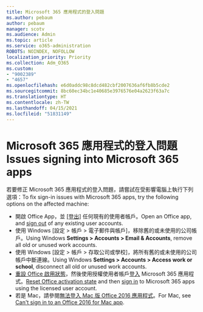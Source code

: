 ```yaml
---
title: Microsoft 365 應用程式的登入問題
ms.author: pebaum
author: pebaum
manager: scotv
ms.audience: Admin
ms.topic: article
ms.service: o365-administration
ROBOTS: NOINDEX, NOFOLLOW
localization_priority: Priority
ms.collection: Adm_O365
ms.custom:
- "9002389"
- "4657"
ms.openlocfilehash: e6d0addc98c8dcd482cbf2007636af6fb8b5cde2
ms.sourcegitcommit: 8bc60ec34bc1e40685e3976576e04a2623f63a7c
ms.translationtype: HT
ms.contentlocale: zh-TW
ms.lasthandoff: 04/15/2021
ms.locfileid: "51831149"
---
```

# <a name="issues-signing-into-microsoft-365-apps"></a><span data-ttu-id="77d12-102">Microsoft 365 應用程式的登入問題</span><span class="sxs-lookup"><span data-stu-id="77d12-102">Issues signing into Microsoft 365 apps</span></span>

<span data-ttu-id="77d12-103">若要修正 Microsoft 365 應用程式的登入問題，請嘗試在受影響電腦上執行下列選項：</span><span class="sxs-lookup"><span data-stu-id="77d12-103">To fix sign-in issues with Microsoft 365 apps, try the following options on the affected machine:</span></span>

- <span data-ttu-id="77d12-104">開啟 Office App，並 [[登出]](https://go.microsoft.com/fwlink/?linkid=2114082) 任何現有的使用者帳戶。</span><span class="sxs-lookup"><span data-stu-id="77d12-104">Open an Office app, and [sign out](https://go.microsoft.com/fwlink/?linkid=2114082) of any existing user accounts.</span></span>
- <span data-ttu-id="77d12-105">使用 Windows [設定 > 帳戶 > 電子郵件與帳戶]，移除舊的或未使用的公司帳戶。</span><span class="sxs-lookup"><span data-stu-id="77d12-105">Using Windows **Settings > Accounts > Email & Accounts**, remove all old or unused work accounts.</span></span>
- <span data-ttu-id="77d12-106">使用 Windows [設定 > 帳戶 > 存取公司或學校]，將所有舊的或未使用的公司帳戶中斷連線。</span><span class="sxs-lookup"><span data-stu-id="77d12-106">Using Windows **Settings > Accounts > Access work or school**, disconnect all old or unused work accounts.</span></span>
- <span data-ttu-id="77d12-107">[重設 Office 啟用狀態](https://docs.microsoft.com/office365/troubleshoot/activation/reset-office-365-proplus-activation-state)，然後使用授權使用者帳戶[登入](https://support.office.com/article/sign-in-to-office-b9582171-fd1f-4284-9846-bdd72bb28426) Microsoft 365 應用程式。</span><span class="sxs-lookup"><span data-stu-id="77d12-107">[Reset Office activation state](https://docs.microsoft.com/office365/troubleshoot/activation/reset-office-365-proplus-activation-state) and then [sign in](https://support.office.com/article/sign-in-to-office-b9582171-fd1f-4284-9846-bdd72bb28426) to Microsoft 365 apps using the licensed user account.</span></span>
- <span data-ttu-id="77d12-108">若是 Mac，請參閱[無法登入 Mac 版 Office 2016 應用程式](https://docs.microsoft.com/office365/troubleshoot/authentication/sign-in-to-office-2016-for-mac-fail)。</span><span class="sxs-lookup"><span data-stu-id="77d12-108">For Mac, see [Can't sign in to an Office 2016 for Mac app](https://docs.microsoft.com/office365/troubleshoot/authentication/sign-in-to-office-2016-for-mac-fail).</span></span>
